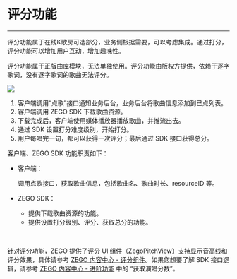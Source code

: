 # 评分功能

---

评分功能属于在线K歌房可选部分，业务侧根据需要，可以考虑集成。通过打分，评分功能可以增加用户互动，增加趣味性。

评分功能属于正版曲库模块，无法单独使用。评分功能由版权方提供，依赖于逐字歌词，没有逐字歌词的歌曲无法评分。


<Frame width="512" height="auto" >
  <img src="https://doc-media.zego.im/sdk-doc/Pics/GoEnjoy/online_KTV/online_ktv_score.png" />
</Frame>

1. 客户端调用“点歌”接口通知业务后台，业务后台将歌曲信息添加到已点列表。
2. 客户端调用 ZEGO SDK 下载歌曲资源。
3. 下载完成后，客户端使用媒体播放器播放歌曲，并推流出去。
4. 通过 SDK 设置打分难度级别，开始打分。
5. 用户每唱完一句，都可以获得一次评分；最后通过 SDK 接口获得总分。

客户端、ZEGO SDK 功能职责如下：

- 客户端：

    调用点歌接口，获取歌曲信息，包括歌曲名、歌曲时长、resourceID 等。

- ZEGO SDK：

    - 提供下载歌曲资源的功能。
    - 提供设置打分级别、评分、获取总分的功能。

<br/>

针对评分功能，ZEGO 提供了评分 UI 组件（ZegoPitchView）支持显示音高线和评分效果，具体请参考 [ZEGO 内容中心 - 评分组件](/online-ktv-web/zego-content-center/scoring-component)。如果您想要了解 SDK 接口逻辑，请参考 [ZEGO 内容中心 - 进阶功能](/online-ktv-web/zego-content-center/advanced-features) 中的 “获取演唱分数”。

<Content />